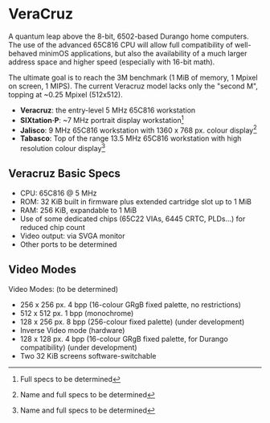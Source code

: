 # VeraCruz
 A quantum leap above the 8-bit, 6502-based Durango home computers. The use of the advanced 65C816 CPU will allow full compatibility of well-behaved minimOS applications, but also the availability of a much larger address space and higher speed (especially with 16-bit math).

The ultimate goal is to reach the 3M benchmark (1 MiB of memory, 1 Mpixel on screen, 1 MIPS). The current Veracruz model lacks only the "second M", topping at ~0.25 Mpixel (512x512). 


* **Veracruz**: the entry-level 5 MHz 65C816 workstation
* **SIXtation·P**: ~7 MHz portrait display workstation[^1]
* **Jalisco**: 9 MHz 65C816 workstation with 1360 x 768 px. colour display[^2]
* **Tabasco**: Top of the range 13.5 MHz 65C816 workstation with high resolution colour display[^2]

## Veracruz Basic Specs

* CPU: 65C816 @ 5 MHz
* ROM: 32 KiB built in firmware plus extended cartridge slot up to 1 MiB
* RAM: 256 KiB, expandable to 1 MiB
* Use of some dedicated chips (65C22 VIAs, 6445 CRTC, PLDs...) for reduced chip count
* Video output: via SVGA monitor
* Other ports to be determined

## Video Modes

Video Modes: (to be determined)

* 256 x 256 px. 4 bpp (16-colour GRgB fixed palette, no restrictions)
* 512 x 512 px. 1 bpp (monochrome)
* 128 x 256 px. 8 bpp (256-colour fixed palette) (under development)
* Inverse Video mode (hardware)
* 128 x 128 px. 4 bpp (16-colour GRgB fixed palette, for Durango compatibility) (under development)
* Two 32 KiB screens software-switchable


[^1]: Full specs to be determined
[^2]: Name and full specs to be determined
